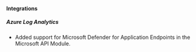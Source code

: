 
#### Integrations

##### Azure Log Analytics

- Added support for Microsoft Defender for Application Endpoints in the Microsoft API Module.

